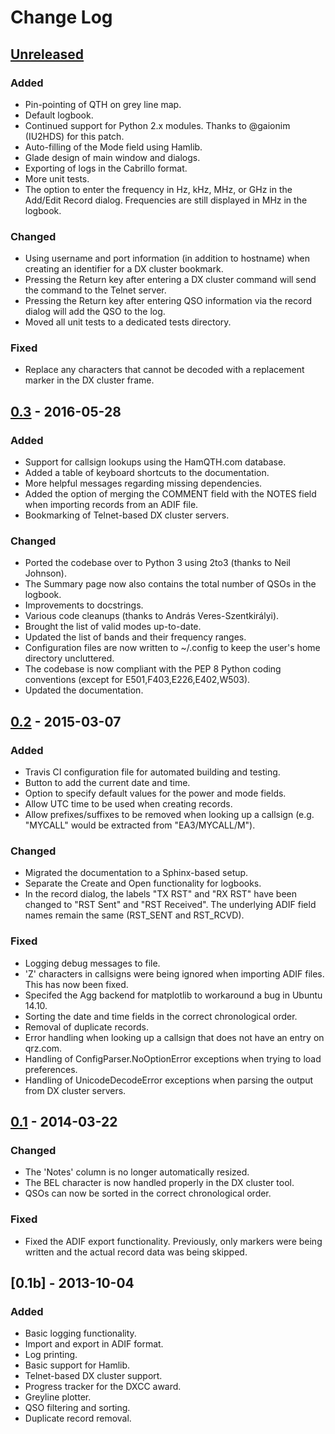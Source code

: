 # Change Log

## [Unreleased]
### Added
- Pin-pointing of QTH on grey line map.
- Default logbook.
- Continued support for Python 2.x modules. Thanks to @gaionim (IU2HDS) for this patch.
- Auto-filling of the Mode field using Hamlib.
- Glade design of main window and dialogs.
- Exporting of logs in the Cabrillo format.
- More unit tests.
- The option to enter the frequency in Hz, kHz, MHz, or GHz in the Add/Edit Record dialog. Frequencies are still displayed in MHz in the logbook.

### Changed
- Using username and port information (in addition to hostname) when creating an identifier for a DX cluster bookmark.
- Pressing the Return key after entering a DX cluster command will send the command to the Telnet server.
- Pressing the Return key after entering QSO information via the record dialog will add the QSO to the log.
- Moved all unit tests to a dedicated tests directory.

### Fixed
- Replace any characters that cannot be decoded with a replacement marker in the DX cluster frame.

## [0.3] - 2016-05-28
### Added
- Support for callsign lookups using the HamQTH.com database.
- Added a table of keyboard shortcuts to the documentation.
- More helpful messages regarding missing dependencies.
- Added the option of merging the COMMENT field with the NOTES field when importing records from an ADIF file.
- Bookmarking of Telnet-based DX cluster servers.

### Changed
- Ported the codebase over to Python 3 using 2to3 (thanks to Neil Johnson).
- The Summary page now also contains the total number of QSOs in the logbook.
- Improvements to docstrings.
- Various code cleanups (thanks to András Veres-Szentkirályi).
- Brought the list of valid modes up-to-date.
- Updated the list of bands and their frequency ranges.
- Configuration files are now written to ~/.config to keep the user's home directory uncluttered.
- The codebase is now compliant with the PEP 8 Python coding conventions (except for E501,F403,E226,E402,W503).
- Updated the documentation.

## [0.2] - 2015-03-07
### Added
- Travis CI configuration file for automated building and testing.
- Button to add the current date and time.
- Option to specify default values for the power and mode fields.
- Allow UTC time to be used when creating records.
- Allow prefixes/suffixes to be removed when looking up a callsign (e.g. "MYCALL" would be extracted from "EA3/MYCALL/M").

### Changed
- Migrated the documentation to a Sphinx-based setup.
- Separate the Create and Open functionality for logbooks.
- In the record dialog, the labels "TX RST" and "RX RST" have been changed to "RST Sent" and "RST Received". The underlying ADIF field names remain the same (RST_SENT and RST_RCVD).

### Fixed
- Logging debug messages to file.
- 'Z' characters in callsigns were being ignored when importing ADIF files. This has now been fixed.
- Specifed the Agg backend for matplotlib to workaround a bug in Ubuntu 14.10.
- Sorting the date and time fields in the correct chronological order.
- Removal of duplicate records.
- Error handling when looking up a callsign that does not have an entry on qrz.com.
- Handling of ConfigParser.NoOptionError exceptions when trying to load preferences.
- Handling of UnicodeDecodeError exceptions when parsing the output from DX cluster servers.

## [0.1] - 2014-03-22

### Changed
- The 'Notes' column is no longer automatically resized.
- The BEL character is now handled properly in the DX cluster tool.
- QSOs can now be sorted in the correct chronological order.

### Fixed
- Fixed the ADIF export functionality. Previously, only markers were being written and the actual record data was being skipped.

## [0.1b] - 2013-10-04

### Added
- Basic logging functionality.
- Import and export in ADIF format.
- Log printing.
- Basic support for Hamlib.
- Telnet-based DX cluster support.
- Progress tracker for the DXCC award.
- Greyline plotter.
- QSO filtering and sorting.
- Duplicate record removal.

[Unreleased]: https://github.com/ctjacobs/pyqso/compare/v0.3...master
[0.3]: https://github.com/ctjacobs/pyqso/compare/v0.2...v0.3
[0.2]: https://github.com/ctjacobs/pyqso/compare/v0.1...v0.2
[0.1]: https://github.com/ctjacobs/pyqso/compare/v0.1b...v0.1
